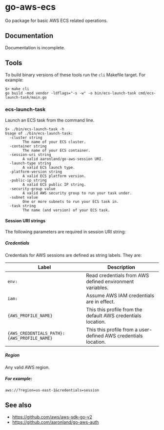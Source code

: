 # go-aws-ecs

Go package for basic AWS ECS related operations.

## Documentation

Documentation is incomplete.

## Tools

To build binary versions of these tools run the `cli` Makefile target. For example:

```
$> make cli
go build -mod vendor -ldflags="-s -w" -o bin/ecs-launch-task cmd/ecs-launch-task/main.go
```

### ecs-launch-task

Launch an ECS task from the command line.

```
$> ./bin/ecs-launch-task -h
Usage of ./bin/ecs-launch-task:
  -cluster string
    	The name of your ECS cluster.
  -container string
    	The name of your ECS container.
  -session-uri string
    	A valid aaronland/go-aws-session URI.
  -launch-type string
    	A valid ECS launch type.
  -platform-version string
    	A valid ECS platform version.
  -public-ip string
    	A valid ECS public IP string.
  -security-group value
    	A valid AWS security group to run your task under.
  -subnet value
    	One or more subnets to run your ECS task in.
  -task string
    	The name (and version) of your ECS task.
```

#### Session URI strings

The following parameters are required in session URI string:

##### Credentials

Credentials for AWS sessions are defined as string labels. They are:

| Label | Description |
| --- | --- |
| `env:` | Read credentials from AWS defined environment variables. |
| `iam:` | Assume AWS IAM credentials are in effect. |
| `{AWS_PROFILE_NAME}` | This this profile from the default AWS credentials location. |
| `{AWS_CREDENTIALS_PATH}:{AWS_PROFILE_NAME}` | This this profile from a user-defined AWS credentials location. |

##### Region

Any valid AWS region.

##### For example:

```
aws://?region=us-east-1&credentials=session
```

## See also

* https://github.com/aws/aws-sdk-go-v2
* https://github.com/aaronland/go-aws-auth